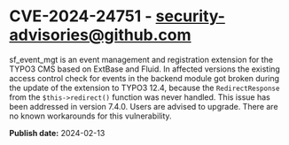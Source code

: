 # CVE-2024-24751 - security-advisories@github.com

sf_event_mgt is an event management and registration extension for the TYPO3 CMS based on ExtBase and Fluid. In affected versions the existing access control check for events in the backend module got broken during the update of the extension to TYPO3 12.4, because the `RedirectResponse` from the `$this->redirect()` function was never handled. This issue has been addressed in version 7.4.0. Users are advised to upgrade. There are no known workarounds for this vulnerability.

**Publish date:** 2024-02-13
